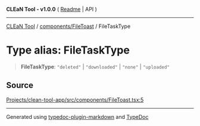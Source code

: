 **CLEaN Tool - v1.0.0** ( [Readme](../../../README.md) \| API )

***

[CLEaN Tool](../../../modules.md) / [components/FileToast](../README.md) / FileTaskType

# Type alias: FileTaskType

> **FileTaskType**: `"deleted"` \| `"downloaded"` \| `"none"` \| `"uploaded"`

## Source

[Projects/clean-tool-app/src/components/FileToast.tsx:5](https://github.com/yuckyh/clean-tool-app/)

***

Generated using [typedoc-plugin-markdown](https://www.npmjs.com/package/typedoc-plugin-markdown) and [TypeDoc](https://typedoc.org/)
